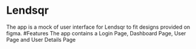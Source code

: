 # Lendsqr
 The app is a mock of user interface for Lendsqr to fit designs provided on figma.
#Features
 The app contains a Login Page, Dashboard Page, User Page and User Details Page